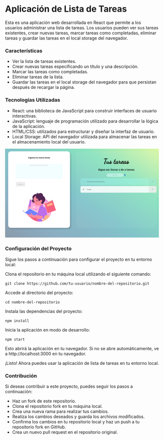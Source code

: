 # Aplicación de Lista de Tareas
Esta es una aplicación web desarrollada en React que permite a los usuarios administrar una lista de tareas. Los usuarios pueden ver sus tareas existentes, crear nuevas tareas, marcar tareas como completadas, eliminar tareas y guardar las tareas en el local storage del navegador.

### Características
- Ver la lista de tareas existentes.
- Crear nuevas tareas especificando un título y una descripción.
- Marcar las tareas como completadas.
- Eliminar tareas de la lista.
- Guardar las tareas en el local storage del navegador para que persistan después de recargar la página.

### Tecnologías Utilizadas
- React: una biblioteca de JavaScript para construir interfaces de usuario interactivas.
- JavaScript: lenguaje de programación utilizado para desarrollar la lógica de la aplicación.
- HTML/CSS: utilizados para estructurar y diseñar la interfaz de usuario.
- Local Storage: API del navegador utilizada para almacenar las tareas en el almacenamiento local del usuario.

![Web App Screenshot](https://github.com/DPuello/Lista-de-Tareas-REACT/blob/main/screenshot.png?raw=true)

### Configuración del Proyecto
Sigue los pasos a continuación para configurar el proyecto en tu entorno local:

Clona el repositorio en tu máquina local utilizando el siguiente comando:

```
git clone https://github.com/tu-usuario/nombre-del-repositorio.git
```

Accede al directorio del proyecto:
```
cd nombre-del-repositorio
```


Instala las dependencias del proyecto:
```
npm install
```

Inicia la aplicación en modo de desarrollo:
```
npm start
```

Esto abrirá la aplicación en tu navegador. Si no se abre automáticamente, ve a http://localhost:3000 en tu navegador.

¡Listo! Ahora puedes usar la aplicación de lista de tareas en tu entorno local.

### Contribución
Si deseas contribuir a este proyecto, puedes seguir los pasos a continuación:

- Haz un fork de este repositorio.
- Clona el repositorio fork en tu máquina local.
- Crea una nueva rama para realizar tus cambios.
- Realiza los cambios deseados y guarda los archivos modificados.
- Confirma los cambios en tu repositorio local y haz un push a tu repositorio fork en GitHub.
- Crea un nuevo pull request en el repositorio original.
